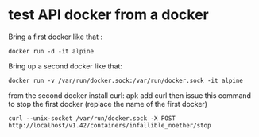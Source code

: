 # test API docker from a docker 

Bring a first docker like that : 

```
docker run -d -it alpine
```

Bring up a second docker like that:

```
docker run -v /var/run/docker.sock:/var/run/docker.sock -it alpine 
```

from the second docker install curl: apk add curl 
then issue this command to stop the first docker (replace the name of the first docker)

``` 
curl --unix-socket /var/run/docker.sock -X POST  http://localhost/v1.42/containers/infallible_noether/stop 
```